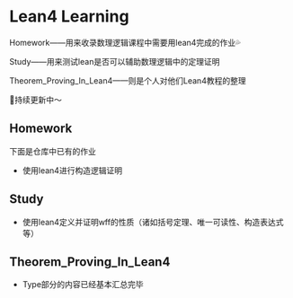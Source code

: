 # Lean4 Learning
Homework——用来收录数理逻辑课程中需要用lean4完成的作业💦

Study——用来测试lean是否可以辅助数理逻辑中的定理证明

Theorem_Proving_In_Lean4——则是个人对他们Lean4教程的整理

🚀持续更新中～
## Homework
下面是仓库中已有的作业

- 使用lean4进行构造逻辑证明

## Study
- 使用lean4定义并证明wff的性质（诸如括号定理、唯一可读性、构造表达式等）

## Theorem_Proving_In_Lean4
- Type部分的内容已经基本汇总完毕
